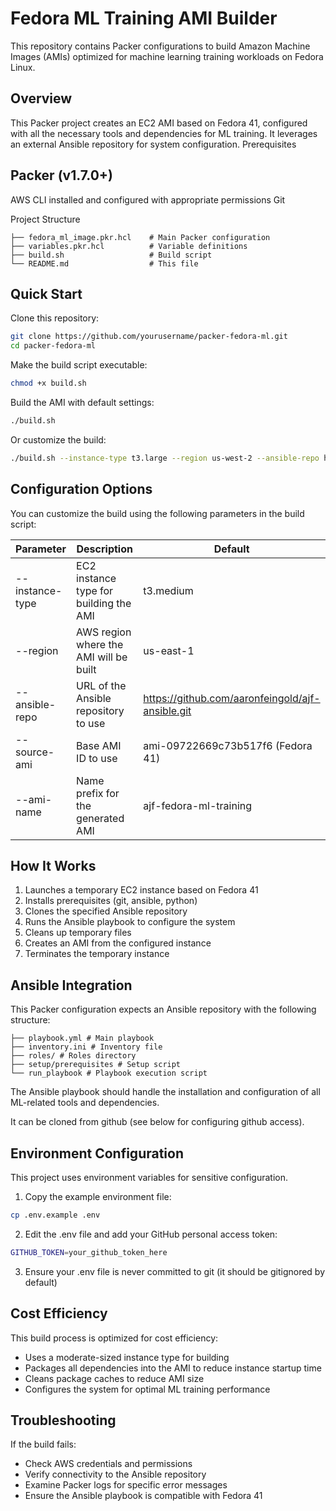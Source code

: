 # Fedora ML Training AMI Builder

This repository contains Packer configurations to build Amazon Machine Images (AMIs) optimized for machine learning training workloads on Fedora Linux.

## Overview

This Packer project creates an EC2 AMI based on Fedora 41, configured with all the necessary tools and dependencies for ML training. It leverages an external Ansible repository for system configuration.
Prerequisites

## Packer (v1.7.0+)

AWS CLI installed and configured with appropriate permissions
Git

Project Structure

```
├── fedora_ml_image.pkr.hcl    # Main Packer configuration
├── variables.pkr.hcl          # Variable definitions
├── build.sh                   # Build script
└── README.md                  # This file
```

## Quick Start

Clone this repository:

```sh
git clone https://github.com/yourusername/packer-fedora-ml.git
cd packer-fedora-ml
```

Make the build script executable:

```sh
chmod +x build.sh
```

Build the AMI with default settings:

```sh
./build.sh
```

Or customize the build:

```sh
./build.sh --instance-type t3.large --region us-west-2 --ansible-repo https://github.com/yourname/your-ansible-repo.git
```

## Configuration Options

You can customize the build using the following parameters in the build script:

| Parameter       | Description                            | Default                                          |
| --------------- | -------------------------------------- | ------------------------------------------------ |
| --instance-type | EC2 instance type for building the AMI | t3.medium                                        |
| --region        | AWS region where the AMI will be built | us-east-1                                        |
| --ansible-repo  | URL of the Ansible repository to use   | https://github.com/aaronfeingold/ajf-ansible.git |
| --source-ami    | Base AMI ID to use                     | ami-09722669c73b517f6 (Fedora 41)                |
| --ami-name      | Name prefix for the generated AMI      | ajf-fedora-ml-training                           |

## How It Works

1. Launches a temporary EC2 instance based on Fedora 41
2. Installs prerequisites (git, ansible, python)
3. Clones the specified Ansible repository
4. Runs the Ansible playbook to configure the system
5. Cleans up temporary files
6. Creates an AMI from the configured instance
7. Terminates the temporary instance

## Ansible Integration

This Packer configuration expects an Ansible repository with the following structure:

```
├── playbook.yml # Main playbook
├── inventory.ini # Inventory file
├── roles/ # Roles directory
├── setup/prerequisites # Setup script
└── run_playbook # Playbook execution script
```

The Ansible playbook should handle the installation and configuration of all ML-related tools and dependencies.

It can be cloned from github (see below for configuring github access).

## Environment Configuration

This project uses environment variables for sensitive configuration.

1. Copy the example environment file:
```sh
cp .env.example .env
```

2. Edit the .env file and add your GitHub personal access token:
```sh
GITHUB_TOKEN=your_github_token_here
```

3. Ensure your .env file is never committed to git (it should be gitignored by default)

## Cost Efficiency

This build process is optimized for cost efficiency:

- Uses a moderate-sized instance type for building
- Packages all dependencies into the AMI to reduce instance startup time
- Cleans package caches to reduce AMI size
- Configures the system for optimal ML training performance

## Troubleshooting

If the build fails:

- Check AWS credentials and permissions
- Verify connectivity to the Ansible repository
- Examine Packer logs for specific error messages
- Ensure the Ansible playbook is compatible with Fedora 41
